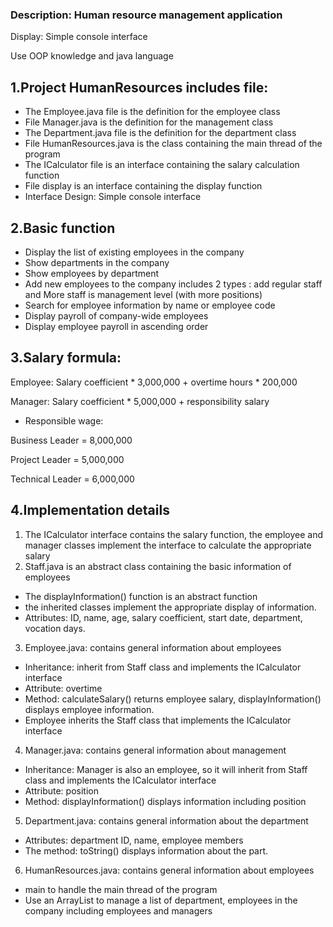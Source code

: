 ### Description: Human resource management application

Display: Simple console interface

Use OOP knowledge and java language

## 1.Project HumanResources includes file:
- The Employee.java file is the definition for the employee class
- File Manager.java is the definition for the management class
- The Department.java file is the definition for the department class
- File HumanResources.java is the class containing the main thread of the program
- The ICalculator file is an interface containing the salary calculation function
- File display is an interface containing the display function
- Interface Design: Simple console interface

## 2.Basic function
- Display the list of existing employees in the company
- Show departments in the company
- Show employees by department
- Add new employees to the company includes 2 types : add regular staff and More staff is management level (with more positions)
- Search for employee information by name or employee code
- Display payroll of company-wide employees
- Display employee payroll in ascending order

## 3.Salary formula:

Employee: Salary coefficient * 3,000,000 + overtime hours * 200,000

Manager: Salary coefficient * 5,000,000 + responsibility salary

- Responsible wage:

Business Leader = 8,000,000

Project Leader = 5,000,000

Technical Leader = 6,000,000

## 4.Implementation details
1. The ICalculator interface contains the salary function, the employee and manager classes implement the interface to calculate the appropriate salary
2. Staff.java is an abstract class containing the basic information of employees
- The displayInformation() function is an abstract function 
- the inherited classes implement the appropriate display of information. 
- Attributes: ID, name, age, salary coefficient, start date, department, vocation days.
3. Employee.java: contains general information about employees
- Inheritance: inherit from Staff class and implements the ICalculator interface
- Attribute: overtime
- Method: calculateSalary() returns employee salary, displayInformation() displays employee information.
- Employee inherits the Staff class that implements the ICalculator interface
4. Manager.java: contains general information about management
- Inheritance: Manager is also an employee, so it will inherit from Staff class and implements the ICalculator interface
- Attribute: position
- Method: displayInformation() displays information including position
5. Department.java: contains general information about the department
- Attributes: department ID, name, employee members
- The method: toString() displays information about the part.
6. HumanResources.java: contains general information about employees
- main to handle the main thread of the program
- Use an ArrayList to manage a list of department, employees in the company including employees and managers




